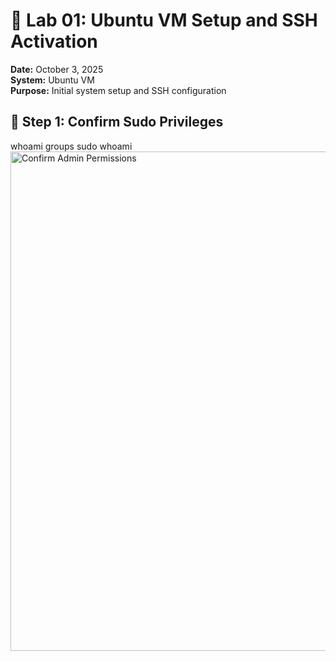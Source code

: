 # 🧪 Lab 01: Ubuntu VM Setup and SSH Activation

**Date:** October 3, 2025  
**System:** Ubuntu VM  
**Purpose:** Initial system setup and SSH configuration



## 🔐 Step 1: Confirm Sudo Privileges
whoami
groups
sudo whoami
<img width="1281" height="799" alt="Confirm Admin Permissions" src="https://github.com/user-attachments/assets/97dd0c2c-5b19-40c2-9f97-1c342582af85" />
